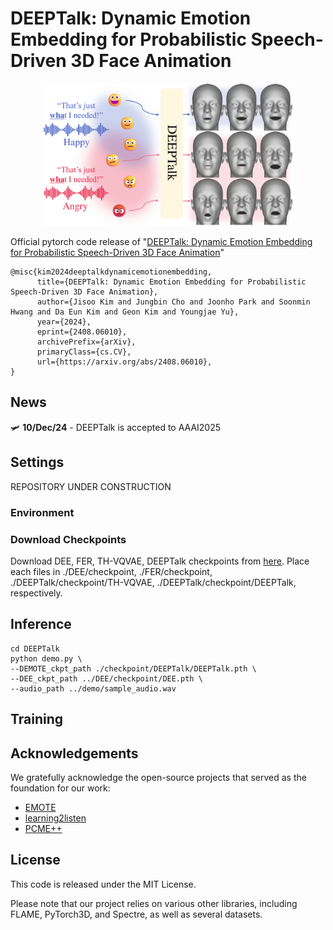 # DEEPTalk: Dynamic Emotion Embedding for Probabilistic Speech-Driven 3D Face Animation

<p align="center">
  <img src="./demo/teaser_final.png" alt="alt text" width="400">
</p>


Official pytorch code release of "[DEEPTalk: Dynamic Emotion Embedding for Probabilistic Speech-Driven 3D Face Animation](https://arxiv.org/abs/2408.06010)"

```
@misc{kim2024deeptalkdynamicemotionembedding,
      title={DEEPTalk: Dynamic Emotion Embedding for Probabilistic Speech-Driven 3D Face Animation}, 
      author={Jisoo Kim and Jungbin Cho and Joonho Park and Soonmin Hwang and Da Eun Kim and Geon Kim and Youngjae Yu},
      year={2024},
      eprint={2408.06010},
      archivePrefix={arXiv},
      primaryClass={cs.CV},
      url={https://arxiv.org/abs/2408.06010}, 
}
```
## News
🛩️ **10/Dec/24** - DEEPTalk is accepted to AAAI2025

## Settings
REPOSITORY UNDER CONSTRUCTION
### Environment


### Download Checkpoints
Download DEE, FER, TH-VQVAE, DEEPTalk checkpoints from [here](https://drive.google.com/drive/u/0/folders/1vmgJCvAq96C83eU4JuUFooubL-y7Py44).
Place each files in ./DEE/checkpoint, ./FER/checkpoint, ./DEEPTalk/checkpoint/TH-VQVAE, ./DEEPTalk/checkpoint/DEEPTalk, respectively. 

## Inference
```
cd DEEPTalk
python demo.py \
--DEMOTE_ckpt_path ./checkpoint/DEEPTalk/DEEPTalk.pth \
--DEE_ckpt_path ../DEE/checkpoint/DEE.pth \
--audio_path ../demo/sample_audio.wav

```
## Training



## Acknowledgements
We gratefully acknowledge the open-source projects that served as the foundation for our work:

- [EMOTE](https://github.com/radekd91/inferno)
- [learning2listen](https://github.com/evonneng/learning2listen)
- [PCME++](https://github.com/naver-ai/pcmepp)

## License
This code is released under the MIT License.

Please note that our project relies on various other libraries, including FLAME, PyTorch3D, and Spectre, as well as several datasets.
